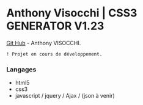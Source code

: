 # Anthony Visocchi | CSS3 GENERATOR V1.23
[Git Hub](https://github.com/anthoviso) - Anthony VISOCCHI.

```
! Projet en cours de développement.
```

### Langages

* html5
* css3
* javascript / jquery / Ajax / (json à venir)
